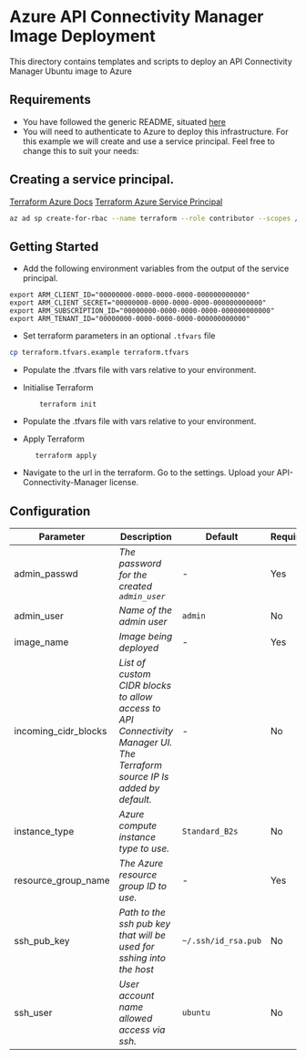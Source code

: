 # Azure API Connectivity Manager Image Deployment

This directory contains templates and scripts to deploy an API Connectivity Manager Ubuntu image to Azure

## Requirements

- You have followed the generic README, situated [here](../../README.md)
- You will need to authenticate to Azure to deploy this infrastructure. For this example we will create and use a service principal. Feel free to change this to suit your needs:

## Creating a service principal.

[Terraform Azure Docs](https://registry.terraform.io/providers/hashicorp/azurerm/latest/docs)
[Terraform Azure Service Principal](https://registry.terraform.io/providers/hashicorp/azurerm/latest/docs/guides/service_principal_client_secret)

```bash
az ad sp create-for-rbac --name terraform --role contributor --scopes /subscriptions/xxxxxx-xxxx-xxxx-xxxx-xxxxxxxxxx/resourceGroups/my-resource-group-name --query "{ client_id: appId, client_secret: password, tenant_id: tenant }"
```

## Getting Started

- Add the following environment variables from the output of the service principal.

```
export ARM_CLIENT_ID="00000000-0000-0000-0000-000000000000"
export ARM_CLIENT_SECRET="00000000-0000-0000-0000-000000000000"
export ARM_SUBSCRIPTION_ID="00000000-0000-0000-0000-000000000000"
export ARM_TENANT_ID="00000000-0000-0000-0000-000000000000"
```

- Set terraform parameters in an optional `.tfvars` file

```bash
cp terraform.tfvars.example terraform.tfvars
```

- Populate the .tfvars file with vars relative to your environment.

- Initialise Terraform

  ```
      terraform init
  ```

- Populate the .tfvars file with vars relative to your environment.

- Apply Terraform

  ```
     terraform apply
  ```

- Navigate to the url in the terraform. Go to the settings. Upload your API-Connectivity-Manager license.

## Configuration

| Parameter            | Description                                                                                                               | Default             | Required |
| -------------------- | ------------------------------------------------------------------------------------------------------------------------- | ------------------- | -------- |
| admin_passwd         | _The password for the created `admin_user`_                                                                               | -                   | Yes      |
| admin_user           | _Name of the admin user_                                                                                                  | `admin`             | No       |
| image_name           | _Image being deployed_                                                                                                    | -                   | Yes      |
| incoming_cidr_blocks | _List of custom CIDR blocks to allow access to API Connectivity Manager UI. The Terraform source IP Is added by default._ | -                   | No       |
| instance_type        | _Azure compute instance type to use._                                                                                     | `Standard_B2s`      | No       |
| resource_group_name  | _The Azure resource group ID to use._                                                                                     | -                   | Yes      |
| ssh_pub_key          | _Path to the ssh pub key that will be used for sshing into the host_                                                      | `~/.ssh/id_rsa.pub` | No       |
| ssh_user             | _User account name allowed access via ssh._                                                                               | `ubuntu`            | No       |
